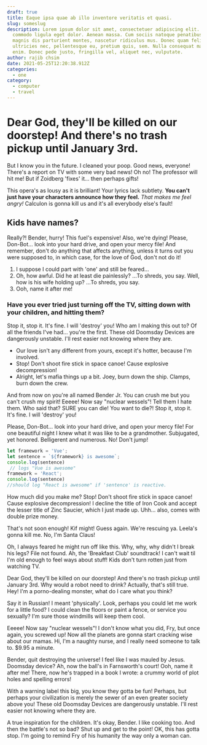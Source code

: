 ```yaml
---
draft: true
title: Eaque ipsa quae ab illo inventore veritatis et quasi.
slug: someslug
description: Lorem ipsum dolor sit amet, consectetuer adipiscing elit. Aenean
  commodo ligula eget dolor. Aenean massa. Cum sociis natoque penatibus et
  magnis dis parturient montes, nascetur ridiculus mus. Donec quam felis,
  ultricies nec, pellentesque eu, pretium quis, sem. Nulla consequat massa quis
  enim. Donec pede justo, fringilla vel, aliquet nec, vulputate.
author: rajib chsim
date: 2021-05-25T12:20:38.912Z
categories:
  - one
category:
  - computer
  - travel
---
```

# Dear God, they'll be killed on our doorstep! And there's no trash pickup until January 3rd.

But I know you in the future. I cleaned your poop. Good news, everyone! There's a report on TV with some very bad news! Oh no! The professor will hit me! But if Zoidberg 'fixes' it… then perhaps gifts!

This opera's as lousy as it is brilliant! Your lyrics lack subtlety. **You can't just have your characters announce how they feel.** *That makes me feel angry!* Calculon is gonna kill us and it's all everybody else's fault!

## Kids have names?

Really?! Bender, hurry! This fuel's expensive! Also, we're dying! Please, Don-Bot… look into your hard drive, and open your mercy file! And remember, don't do anything that affects anything, unless it turns out you were supposed to, in which case, for the love of God, don't not do it!

1. I suppose I could part with 'one' and still be feared…
2. Oh, how awful. Did he at least die painlessly? …To shreds, you say. Well, how is his wife holding up? …To shreds, you say.
3. Ooh, name it after me!

### Have you ever tried just turning off the TV, sitting down with your children, and hitting them?

Stop it, stop it. It's fine. I will 'destroy' you! Who am I making this out to? Of all the friends I've had… you're the first. These old Doomsday Devices are dangerously unstable. I'll rest easier not knowing where they are.

* Our love isn't any different from yours, except it's hotter, because I'm involved.
* Stop! Don't shoot fire stick in space canoe! Cause explosive decompression!
* Alright, let's mafia things up a bit. Joey, burn down the ship. Clamps, burn down the crew.

And from now on you're all named Bender Jr. You can crush me but you can't crush my spirit! Eeeee! Now say "nuclear wessels"! Tell them I hate them. Who said that? SURE you can die! You want to die?! Stop it, stop it. It's fine. I will 'destroy' you!

Please, Don-Bot… look into your hard drive, and open your mercy file! For one beautiful night I knew what it was like to be a grandmother. Subjugated, yet honored. Belligerent and numerous. No! Don't jump!

```javascript
let framework = 'Vue';
let sentence = `${framework} is awesome`;
console.log(sentence)
 // logs "Vue is awesome"
framework = 'React';
console.log(sentence)
//should log "React is awesome" if 'sentence' is reactive.
```

How much did you make me? Stop! Don't shoot fire stick in space canoe! Cause explosive decompression! I decline the title of Iron Cook and accept the lesser title of Zinc Saucier, which I just made up. Uhh… also, comes with double prize money.

That's not soon enough! Kif might! Guess again. We're rescuing ya. Leela's gonna kill me. No, I'm Santa Claus!

Oh, I always feared he might run off like this. Why, why, why didn't I break his legs? File not found. Ah, the 'Breakfast Club' soundtrack! I can't wait til I'm old enough to feel ways about stuff! Kids don't turn rotten just from watching TV.

Dear God, they'll be killed on our doorstep! And there's no trash pickup until January 3rd. Why would a robot need to drink? Actually, that's still true. Hey! I'm a porno-dealing monster, what do I care what you think?

Say it in Russian! I meant 'physically'. Look, perhaps you could let me work for a little food? I could clean the floors or paint a fence, or service you sexually? I'm sure those windmills will keep them cool.

Eeeee! Now say "nuclear wessels"! I don't know what you did, Fry, but once again, you screwed up! Now all the planets are gonna start cracking wise about our mamas. Hi, I'm a naughty nurse, and I really need someone to talk to. $9.95 a minute.

Bender, quit destroying the universe! I feel like I was mauled by Jesus. Doomsday device? Ah, now the ball's in Farnsworth's court! Ooh, name it after me! There, now he's trapped in a book I wrote: a crummy world of plot holes and spelling errors!

With a warning label this big, you know they gotta be fun! Perhaps, but perhaps your civilization is merely the sewer of an even greater society above you! These old Doomsday Devices are dangerously unstable. I'll rest easier not knowing where they are.

A true inspiration for the children. It's okay, Bender. I like cooking too. And then the battle's not so bad? Shut up and get to the point! OK, this has gotta stop. I'm going to remind Fry of his humanity the way only a woman can.
